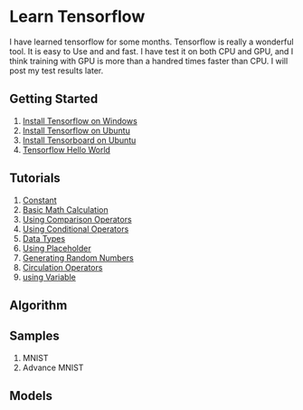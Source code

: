 # Learn Tensorflow

I have learned tensorflow for some months. Tensorflow is really a wonderful tool. It is easy to Use and and fast. I have test it on both CPU and GPU, and I think training with GPU is more than a handred times faster than CPU. I will post my test results later.

## Getting Started

1. [Install Tensorflow on Windows](https://github.com/tengge1/learn-tensorflow/tree/master/001_install_tensorflow_on_windows/README.md)
2. [Install Tensorflow on Ubuntu](https://github.com/tengge1/learn-tensorflow/tree/master/002_install_tensorflow_on_ubuntu/README.md)
3. [Install Tensorboard on Ubuntu](https://github.com/tengge1/learn-tensorflow/tree/master/003_install_tensorboard_on_ubuntu/README.md)
4. [Tensorflow Hello World](https://github.com/tengge1/learn-tensorflow/tree/master/004_tensorflow_hello_world/example004.py)

## Tutorials

1. [Constant](https://github.com/tengge1/learn-tensorflow/tree/master/101_constant/example101.py)
2. [Basic Math Calculation](https://github.com/tengge1/learn-tensorflow/tree/master/102_basic_math_calculation/example102.py)
3. [Using Comparison Operators](https://github.com/tengge1/learn-tensorflow/blob/master/103_using_comparison_operators/example103.py)
4. [Using Conditional Operators](https://github.com/tengge1/learn-tensorflow/blob/master/104_using_conditional_operators/example104.py)
5. [Data Types](https://github.com/tengge1/learn-tensorflow/blob/master/105_data_types/example105.py)
6. [Using Placeholder](https://github.com/tengge1/learn-tensorflow/blob/master/106_using_placeholder/example106.py)
7. [Generating Random Numbers](https://github.com/tengge1/learn-tensorflow/blob/master/107_generating_random_numbers/example107.py)
8. [Circulation Operators](https://github.com/tengge1/learn-tensorflow/blob/master/108_circulation_operators/example108.py)
9. [using Variable](https://github.com/tengge1/learn-tensorflow/blob/master/109_using_variable/example109.py)

## Algorithm

## Samples

1. MNIST
2. Advance MNIST

## Models
